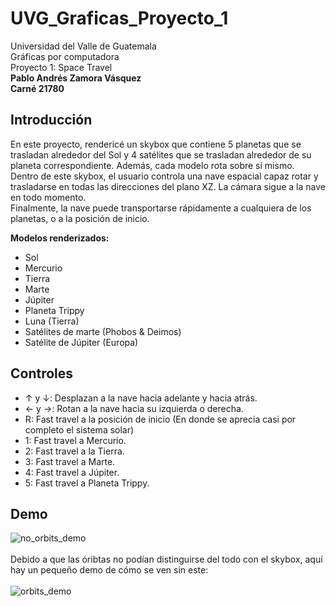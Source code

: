# UVG_Graficas_Proyecto_1
Universidad del Valle de Guatemala<br>
Gráficas por computadora<br>
Proyecto 1: Space Travel<br>
**Pablo Andrés Zamora Vásquez**<br>
**Carné 21780**

## Introducción
En este proyecto, rendericé un skybox que contiene 5 planetas que se trasladan alrededor del Sol y 4 satélites que se trasladan alrededor de su planeta correspondiente. Además, cada modelo rota sobre sí mismo. <br>
Dentro de este skybox, el usuario controla una nave espacial capaz rotar y trasladarse en todas las direcciones del plano XZ. La cámara sigue a la nave en todo momento. <br>
Finalmente, la nave puede transportarse rápidamente a cualquiera de los planetas, o a la posición de inicio.

**Modelos renderizados:**<br>
- Sol
- Mercurio
- Tierra
- Marte
- Júpiter
- Planeta Trippy
- Luna (Tierra)
- Satélites de marte (Phobos & Deimos)
- Satélite de Júpiter (Europa)

## Controles
- ↑ y ↓: Desplazan a la nave hacia adelante y hacia atrás.
- ← y →: Rotan a la nave hacia su izquierda o derecha.
- R: Fast travel a la posición de inicio (En donde se aprecia casi por completo el sistema solar)
- 1: Fast travel a Mercurio.
- 2: Fast travel a la Tierra.
- 3: Fast travel a Marte.
- 4: Fast travel a Júpiter.
- 5: Fast travel a Planeta Trippy.

## Demo
![no_orbits_demo](https://github.com/pabloozamora/UVG_Graficas_Proyecto_1/assets/77593400/3f332e98-6e64-4843-a0f7-d22c6bd48308)
<br><br>
Debido a que las óribtas no podían distinguirse del todo con el skybox, aquí hay un pequeño demo de cómo se ven sin este:
<br><br>
![orbits_demo](https://github.com/pabloozamora/UVG_Graficas_Proyecto_1/assets/77593400/c3830770-f8cd-41e3-aaf3-fd4d6c07e0fe)



